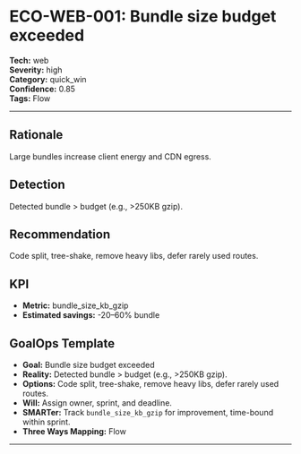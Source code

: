 # ECO-WEB-001: Bundle size budget exceeded

**Tech:** web  
**Severity:** high  
**Category:** quick_win  
**Confidence:** 0.85  
**Tags:** Flow

---

## Rationale
Large bundles increase client energy and CDN egress.

## Detection
Detected bundle > budget (e.g., >250KB gzip).

## Recommendation
Code split, tree-shake, remove heavy libs, defer rarely used routes.

## KPI
- **Metric:** bundle_size_kb_gzip  
- **Estimated savings:** -20–60% bundle

## GoalOps Template
- **Goal:** Bundle size budget exceeded  
- **Reality:** Detected bundle > budget (e.g., >250KB gzip).  
- **Options:** Code split, tree-shake, remove heavy libs, defer rarely used routes.  
- **Will:** Assign owner, sprint, and deadline.  
- **SMARTer:** Track `bundle_size_kb_gzip` for improvement, time-bound within sprint.  
- **Three Ways Mapping:** Flow

---

